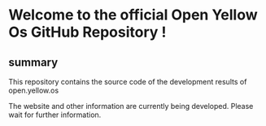 # Welcome to the official Open Yellow Os GitHub Repository !

## summary

This repository contains the source code of the development results of open.yellow.os

The website and other information are currently being developed. Please wait for further information.